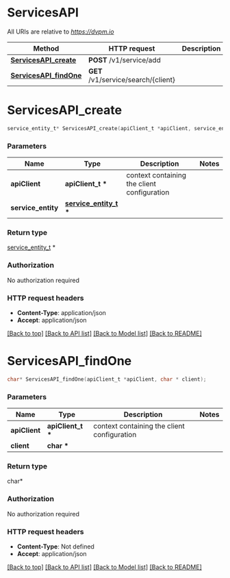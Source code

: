 # ServicesAPI

All URIs are relative to *https://dvpm.io*

Method | HTTP request | Description
------------- | ------------- | -------------
[**ServicesAPI_create**](ServicesAPI.md#ServicesAPI_create) | **POST** /v1/service/add | 
[**ServicesAPI_findOne**](ServicesAPI.md#ServicesAPI_findOne) | **GET** /v1/service/search/{client} | 


# **ServicesAPI_create**
```c
service_entity_t* ServicesAPI_create(apiClient_t *apiClient, service_entity_t * service_entity);
```

### Parameters
Name | Type | Description  | Notes
------------- | ------------- | ------------- | -------------
**apiClient** | **apiClient_t \*** | context containing the client configuration | 
**service_entity** | **[service_entity_t](service_entity.md) \*** |  | 

### Return type

[service_entity_t](service_entity.md) *


### Authorization

No authorization required

### HTTP request headers

 - **Content-Type**: application/json
 - **Accept**: application/json

[[Back to top]](#) [[Back to API list]](../README.md#documentation-for-api-endpoints) [[Back to Model list]](../README.md#documentation-for-models) [[Back to README]](../README.md)

# **ServicesAPI_findOne**
```c
char* ServicesAPI_findOne(apiClient_t *apiClient, char * client);
```

### Parameters
Name | Type | Description  | Notes
------------- | ------------- | ------------- | -------------
**apiClient** | **apiClient_t \*** | context containing the client configuration | 
**client** | **char \*** |  | 

### Return type

char*



### Authorization

No authorization required

### HTTP request headers

 - **Content-Type**: Not defined
 - **Accept**: application/json

[[Back to top]](#) [[Back to API list]](../README.md#documentation-for-api-endpoints) [[Back to Model list]](../README.md#documentation-for-models) [[Back to README]](../README.md)

